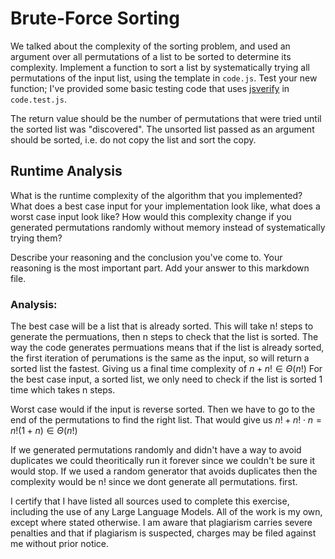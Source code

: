 # Brute-Force Sorting

We talked about the complexity of the sorting problem, and used an argument over
all permutations of a list to be sorted to determine its complexity. Implement
a function to sort a list by systematically trying all permutations of the input
list, using the template in `code.js`. Test your new function; I've provided
some basic testing code that uses [jsverify](https://jsverify.github.io/) in
`code.test.js`.

The return value should be the number of permutations that were tried until the
sorted list was "discovered". The unsorted list passed as an argument should be
sorted, i.e. do not copy the list and sort the copy.

## Runtime Analysis

What is the runtime complexity of the algorithm that you implemented? What does
a best case input for your implementation look like, what does a worst case
input look like? How would this complexity change if you generated permutations
randomly without memory instead of systematically trying them?

Describe your reasoning and the conclusion you've come to. Your reasoning is the
most important part. Add your answer to this markdown file.

### Analysis:

The best case will be a list that is already sorted. This will take n! steps to generate the permuations, then n steps to check that the list is sorted. The way the code generates permuations means that if the list is already sorted, the first iteration of perumations is the same as the input, so will return a sorted list the fastest. Giving us a final time complexity of $n + n! \in \Theta(n!)$ For the best case input, a sorted list, we only need to check if the list is sorted 1 time which takes n steps.

Worst case would if the input is reverse sorted. Then we have to go to the end of the permutations to find the right list. That would give us $n! + n! \cdot n = n! (1+n) \in \Theta(n!)$

If we generated permutations randomly and didn't have a way to avoid duplicates we could theoritically run it forever since we couldn't be sure it would stop. If we used a random generator that avoids duplicates then the complexity would be n! since we dont generate all permutations. first.























I certify that I have listed all sources used to complete this exercise, including the use of any Large Language Models. All of the work is my own, except where stated otherwise. I am aware that plagiarism carries severe penalties and that if plagiarism is suspected, charges may be filed against me without prior notice.
 